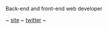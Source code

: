 

Back-end and front-end web developer

~ [site](https://jbukuts.com) ~ [twitter](https://twitter.com) ~



